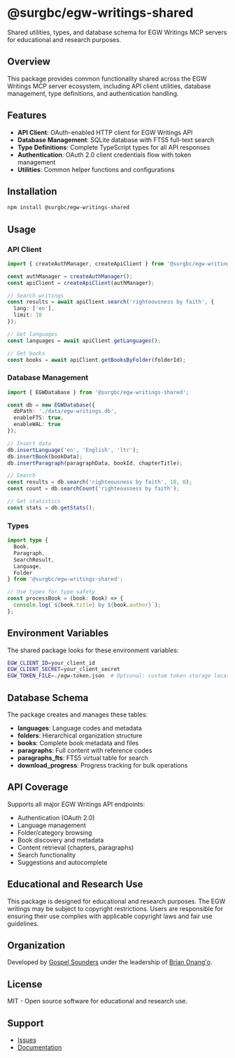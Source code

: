 # @surgbc/egw-writings-shared

Shared utilities, types, and database schema for EGW Writings MCP servers for educational and research purposes.

## Overview

This package provides common functionality shared across the EGW Writings MCP server ecosystem, including API client utilities, database management, type definitions, and authentication handling.

## Features

- **API Client**: OAuth-enabled HTTP client for EGW Writings API
- **Database Management**: SQLite database with FTS5 full-text search
- **Type Definitions**: Complete TypeScript types for all API responses
- **Authentication**: OAuth 2.0 client credentials flow with token management
- **Utilities**: Common helper functions and configurations

## Installation

```bash
npm install @surgbc/egw-writings-shared
```

## Usage

### API Client

```typescript
import { createAuthManager, createApiClient } from '@surgbc/egw-writings-shared';

const authManager = createAuthManager();
const apiClient = createApiClient(authManager);

// Search writings
const results = await apiClient.search('righteousness by faith', {
  lang: ['en'],
  limit: 10
});

// Get languages
const languages = await apiClient.getLanguages();

// Get books
const books = await apiClient.getBooksByFolder(folderId);
```

### Database Management

```typescript
import { EGWDatabase } from '@surgbc/egw-writings-shared';

const db = new EGWDatabase({
  dbPath: './data/egw-writings.db',
  enableFTS: true,
  enableWAL: true
});

// Insert data
db.insertLanguage('en', 'English', 'ltr');
db.insertBook(bookData);
db.insertParagraph(paragraphData, bookId, chapterTitle);

// Search
const results = db.search('righteousness by faith', 10, 0);
const count = db.searchCount('righteousness by faith');

// Get statistics
const stats = db.getStats();
```

### Types

```typescript
import type { 
  Book, 
  Paragraph, 
  SearchResult, 
  Language,
  Folder 
} from '@surgbc/egw-writings-shared';

// Use types for type safety
const processBook = (book: Book) => {
  console.log(`${book.title} by ${book.author}`);
};
```

## Environment Variables

The shared package looks for these environment variables:

```bash
EGW_CLIENT_ID=your_client_id
EGW_CLIENT_SECRET=your_client_secret
EGW_TOKEN_FILE=./egw-token.json  # Optional: custom token storage location
```

## Database Schema

The package creates and manages these tables:

- **languages**: Language codes and metadata
- **folders**: Hierarchical organization structure  
- **books**: Complete book metadata and files
- **paragraphs**: Full content with reference codes
- **paragraphs_fts**: FTS5 virtual table for search
- **download_progress**: Progress tracking for bulk operations

## API Coverage

Supports all major EGW Writings API endpoints:

- Authentication (OAuth 2.0)
- Language management
- Folder/category browsing
- Book discovery and metadata
- Content retrieval (chapters, paragraphs)
- Search functionality
- Suggestions and autocomplete

## Educational and Research Use

This package is designed for educational and research purposes. The EGW writings may be subject to copyright restrictions. Users are responsible for ensuring their use complies with applicable copyright laws and fair use guidelines.

## Organization

Developed by [Gospel Sounders](https://github.com/gospelsounders) under the leadership of [Brian Onang'o](https://github.com/surgbc).

## License

MIT - Open source software for educational and research use.

## Support

- [Issues](https://github.com/gospelsounders/egw-writings-mcp/issues)
- [Documentation](https://github.com/gospelsounders/egw-writings-mcp#readme)